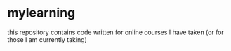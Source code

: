 # mylearning
this repository contains code written for online courses I have taken (or for those I am currently taking)
